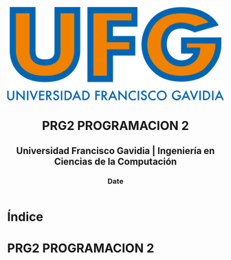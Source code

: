 <!-- title: PRG2 PROGRAMACION 2 -->

<link rel="stylesheet" href="../../static/style.css">

<script defer src="../../static/script.js"></script>

<header>

<img src="../../static/logo.png">

# PRG2 PROGRAMACION 2 <!-- omit in toc -->

## Universidad Francisco Gavidia | Ingeniería en Ciencias de la Computación <!-- omit in toc -->

### Date <!-- omit in toc -->

</header>

<toc>

# Índice <!-- omit in toc -->

</toc>

# PRG2 PROGRAMACION 2

